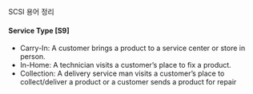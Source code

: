 SCSI 용어 정리

#### Service Type [S9]
* Carry-In: A customer brings a product to a service center or store in person.
* In-Home: A technician visits a customer’s place to fix a product.
* Collection: A delivery service man visits a customer’s place to collect/deliver a product or a customer sends a product for repair